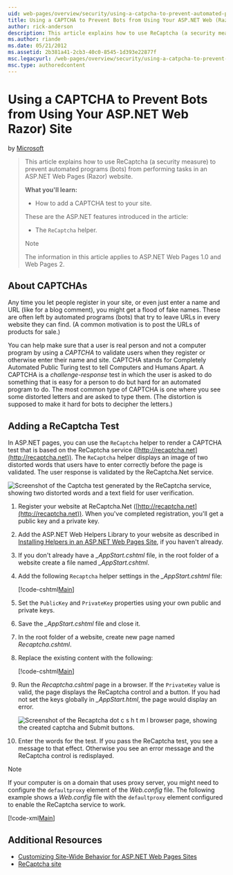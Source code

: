 ```yaml
---
uid: web-pages/overview/security/using-a-catpcha-to-prevent-automated-programs-bots-from-using-your-aspnet-web-site
title: Using a CAPTCHA to Prevent Bots from Using Your ASP.NET Web (Razor) Site | Microsoft Docs
author: rick-anderson
description: This article explains how to use ReCaptcha (a security measure) to prevent automated programs (bots) from performing tasks in an ASP.NET Web Pages (Razor) we...
ms.author: riande
ms.date: 05/21/2012
ms.assetid: 2b381a41-2cb3-40c0-8545-1d393e22877f
msc.legacyurl: /web-pages/overview/security/using-a-catpcha-to-prevent-automated-programs-bots-from-using-your-aspnet-web-site
msc.type: authoredcontent
---
```

# Using a CAPTCHA to Prevent Bots from Using Your ASP.NET Web Razor) Site

by [Microsoft](https://github.com/microsoft)

> This article explains how to use ReCaptcha (a security measure) to prevent automated programs (bots) from performing tasks in an ASP.NET Web Pages (Razor) website.
> 
> **What you'll learn:** 
> 
> - How to add a CAPTCHA test to your site.
> 
> These are the ASP.NET features introduced in the article:
> 
> - The `ReCaptcha` helper.
> 
> > [!NOTE]
> > The information in this article applies to ASP.NET Web Pages 1.0 and Web Pages 2.

## About CAPTCHAs

Any time you let people register in your site, or even just enter a name and URL (like for a blog comment), you might get a flood of fake names. These are often left by automated programs (bots) that try to leave URLs in every website they can find. (A common motivation is to post the URLs of products for sale.)

You can help make sure that a user is real person and not a computer program by using a *CAPTCHA* to validate users when they register or otherwise enter their name and site. CAPTCHA stands for Completely Automated Public Turing test to tell Computers and Humans Apart. A CAPTCHA is a *challenge-response* test in which the user is asked to do something that is easy for a person to do but hard for an automated program to do. The most common type of CAPTCHA is one where you see some distorted letters and are asked to type them. (The distortion is supposed to make it hard for bots to decipher the letters.)

## Adding a ReCaptcha Test

In ASP.NET pages, you can use the `ReCaptcha` helper to render a CAPTCHA test that is based on the ReCaptcha service ([http://recaptcha.net](http://recaptcha.net)). The `ReCaptcha` helper displays an image of two distorted words that users have to enter correctly before the page is validated. The user response is validated by the ReCaptcha.Net service.

![Screenshot of the Captcha test generated by the ReCaptcha service, showing two distorted words and a text field for user verification.](using-a-catpcha-to-prevent-automated-programs-bots-from-using-your-aspnet-web-site/_static/image1.jpg)

1. Register your website at ReCaptcha.Net ([http://recaptcha.net](http://recaptcha.net)). When you've completed registration, you'll get a public key and a private key.
2. Add the ASP.NET Web Helpers Library to your website as described in [Installing Helpers in an ASP.NET Web Pages Site](https://go.microsoft.com/fwlink/?LinkId=252372), if you haven't already.
3. If you don't already have a *\_AppStart.cshtml* file, in the root folder of a website create a file named *\_AppStart.cshtml*.
4. Add the following `Recaptcha` helper settings in the *\_AppStart.cshtml* file: 

    [!code-cshtml[Main](using-a-catpcha-to-prevent-automated-programs-bots-from-using-your-aspnet-web-site/samples/sample1.cshtml?highlight=6-7)]
5. Set the `PublicKey` and `PrivateKey` properties using your own public and private keys.
6. Save the *\_AppStart.cshtml* file and close it.
7. In the root folder of a website, create new page named *Recaptcha.cshtml*.
8. Replace the existing content with the following: 

    [!code-cshtml[Main](using-a-catpcha-to-prevent-automated-programs-bots-from-using-your-aspnet-web-site/samples/sample2.cshtml)]
9. Run the *Recaptcha.cshtml* page in a browser. If the `PrivateKey` value is valid, the page displays the ReCaptcha control and a button. If you had not set the keys globally in *\_AppStart.html*, the page would display an error. 

    ![Screenshot of the Recaptcha dot c s h t m l browser page, showing the created captcha and Submit buttons.](using-a-catpcha-to-prevent-automated-programs-bots-from-using-your-aspnet-web-site/_static/image1.png)
10. Enter the words for the test. If you pass the ReCaptcha test, you see a message to that effect. Otherwise you see an error message and the ReCaptcha control is redisplayed.

> [!NOTE]
> If your computer is on a domain that uses proxy server, you might need to configure the `defaultproxy` element of the *Web.config* file. The following example shows a *Web.config* file with the `defaultproxy` element configured to enable the ReCaptcha service to work.
> 
> [!code-xml[Main](using-a-catpcha-to-prevent-automated-programs-bots-from-using-your-aspnet-web-site/samples/sample3.xml)]

<a id="Additional_Resources"></a>
## Additional Resources

- [Customizing Site-Wide Behavior for ASP.NET Web Pages Sites](https://go.microsoft.com/fwlink/?LinkId=202906)
- [ReCaptcha site](https://www.google.com/recaptcha)
